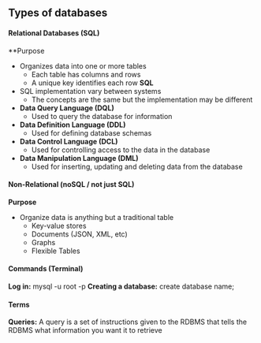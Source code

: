 ## Types of databases
#### Relational Databases (SQL)
**Purpose
* Organizes data into one or more tables
	* Each table has columns and rows
	* A unique key identifies each row
**SQL**
* SQL implementation vary between systems
	* The concepts are the same but the implementation may be different
* **Data Query Language (DQL)**
	* Used to query the database for information
* **Data Definition Language (DDL)**
	* Used for defining database schemas
* **Data Control Language (DCL)**
	* Used for controlling access to the data in the database
* **Data Manipulation Language (DML)**
	* Used for inserting, updating and deleting data from the database

#### Non-Relational (noSQL / not just SQL)
**Purpose**
* Organize data is anything but a traditional table
	* Key-value stores
	* Documents (JSON, XML, etc)
	* Graphs
	* Flexible Tables

#### Commands (Terminal)
**Log in:** mysql -u root -p
**Creating a database:** create database name;
#### Terms
**Queries:** A query is a set of instructions given to the RDBMS that tells the RDBMS what information you want it to retrieve 
